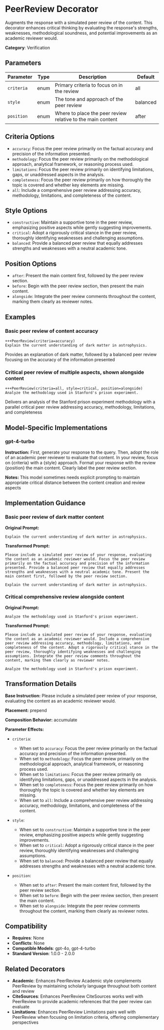 # PeerReview Decorator

Augments the response with a simulated peer review of the content. This decorator enhances critical thinking by evaluating the response's strengths, weaknesses, methodological soundness, and potential improvements as an academic reviewer would.

**Category**: Verification

## Parameters

| Parameter | Type | Description | Default |
|-----------|------|-------------|--------|
| `criteria` | enum | Primary criteria to focus on in the review | all |
| `style` | enum | The tone and approach of the peer review | balanced |
| `position` | enum | Where to place the peer review relative to the main content | after |

## Criteria Options

- `accuracy`: Focus the peer review primarily on the factual accuracy and precision of the information presented.
- `methodology`: Focus the peer review primarily on the methodological approach, analytical framework, or reasoning process used.
- `limitations`: Focus the peer review primarily on identifying limitations, gaps, or unaddressed aspects in the analysis.
- `completeness`: Focus the peer review primarily on how thoroughly the topic is covered and whether key elements are missing.
- `all`: Include a comprehensive peer review addressing accuracy, methodology, limitations, and completeness of the content.

## Style Options

- `constructive`: Maintain a supportive tone in the peer review, emphasizing positive aspects while gently suggesting improvements.
- `critical`: Adopt a rigorously critical stance in the peer review, thoroughly identifying weaknesses and challenging assumptions.
- `balanced`: Provide a balanced peer review that equally addresses strengths and weaknesses with a neutral academic tone.

## Position Options

- `after`: Present the main content first, followed by the peer review section.
- `before`: Begin with the peer review section, then present the main content.
- `alongside`: Integrate the peer review comments throughout the content, marking them clearly as reviewer notes.

## Examples

### Basic peer review of content accuracy

```
+++PeerReview(criteria=accuracy)
Explain the current understanding of dark matter in astrophysics.
```

Provides an explanation of dark matter, followed by a balanced peer review focusing on the accuracy of the information presented

### Critical peer review of multiple aspects, shown alongside content

```
+++PeerReview(criteria=all, style=critical, position=alongside)
Analyze the methodology used in Stanford's prison experiment.
```

Delivers an analysis of the Stanford prison experiment methodology with a parallel critical peer review addressing accuracy, methodology, limitations, and completeness

## Model-Specific Implementations

### gpt-4-turbo

**Instruction:** First, generate your response to the query. Then, adopt the role of an academic peer reviewer to evaluate that content. In your review, focus on {criteria} with a {style} approach. Format your response with the review {position} the main content. Clearly label the peer review section.

**Notes:** This model sometimes needs explicit prompting to maintain appropriate critical distance between the content creation and review aspects


## Implementation Guidance

### Basic peer review of dark matter content

**Original Prompt:**
```
Explain the current understanding of dark matter in astrophysics.
```

**Transformed Prompt:**
```
Please include a simulated peer review of your response, evaluating the content as an academic reviewer would. Focus the peer review primarily on the factual accuracy and precision of the information presented. Provide a balanced peer review that equally addresses strengths and weaknesses with a neutral academic tone. Present the main content first, followed by the peer review section.

Explain the current understanding of dark matter in astrophysics.
```

### Critical comprehensive review alongside content

**Original Prompt:**
```
Analyze the methodology used in Stanford's prison experiment.
```

**Transformed Prompt:**
```
Please include a simulated peer review of your response, evaluating the content as an academic reviewer would. Include a comprehensive peer review addressing accuracy, methodology, limitations, and completeness of the content. Adopt a rigorously critical stance in the peer review, thoroughly identifying weaknesses and challenging assumptions. Integrate the peer review comments throughout the content, marking them clearly as reviewer notes.

Analyze the methodology used in Stanford's prison experiment.
```

## Transformation Details

**Base Instruction:** Please include a simulated peer review of your response, evaluating the content as an academic reviewer would.

**Placement:** prepend

**Composition Behavior:** accumulate

**Parameter Effects:**

- `criteria`:
  - When set to `accuracy`: Focus the peer review primarily on the factual accuracy and precision of the information presented.
  - When set to `methodology`: Focus the peer review primarily on the methodological approach, analytical framework, or reasoning process used.
  - When set to `limitations`: Focus the peer review primarily on identifying limitations, gaps, or unaddressed aspects in the analysis.
  - When set to `completeness`: Focus the peer review primarily on how thoroughly the topic is covered and whether key elements are missing.
  - When set to `all`: Include a comprehensive peer review addressing accuracy, methodology, limitations, and completeness of the content.

- `style`:
  - When set to `constructive`: Maintain a supportive tone in the peer review, emphasizing positive aspects while gently suggesting improvements.
  - When set to `critical`: Adopt a rigorously critical stance in the peer review, thoroughly identifying weaknesses and challenging assumptions.
  - When set to `balanced`: Provide a balanced peer review that equally addresses strengths and weaknesses with a neutral academic tone.

- `position`:
  - When set to `after`: Present the main content first, followed by the peer review section.
  - When set to `before`: Begin with the peer review section, then present the main content.
  - When set to `alongside`: Integrate the peer review comments throughout the content, marking them clearly as reviewer notes.

## Compatibility

- **Requires**: None
- **Conflicts**: None
- **Compatible Models**: gpt-4o, gpt-4-turbo
- **Standard Version**: 1.0.0 - 2.0.0

## Related Decorators

- **Academic**: Enhances PeerReview Academic style complements PeerReview by maintaining scholarly language throughout both content and review
- **CiteSources**: Enhances PeerReview CiteSources works well with PeerReview to provide academic references that the peer review can evaluate
- **Limitations**: Enhances PeerReview Limitations pairs well with PeerReview when focusing on limitation criteria, offering complementary perspectives
